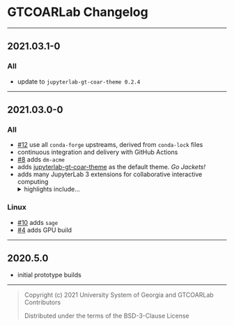 # GTCOARLab Changelog

---

## 2021.03.1-0

### All

- update to `jupyterlab-gt-coar-theme 0.2.4`

---

## 2021.03.0-0

### All

- [#12] use all `conda-forge` upstreams, derived from `conda-lock` files
- continuous integration and delivery with GitHub Actions
- [#8] adds `dm-acme`
- adds [jupyterlab-gt-coar-theme] as the default theme. _Go Jackets!_
- adds many JupyterLab 3 extensions for collaborative interactive computing
  <details>
    <summary>highlights include...</summary>
    <ul>
      <li><a href="https://github.com/deathbeds/wxyz">wxyz</a><li>
      <li><a href="https://github.com/holoviz/hvplot">hvplot</a></li>
      <li><a href="https://github.com/jupyrdf/ipyelk">ipyelk</a><li>
      <li><a href="https://github.com/jupyter-widgets/pythreejs">pythreejs</a><li>
      <li><a href="https://github.com/jupyterlab-contrib/jupyterlab-tour">jupyterlab-tour</a><li>
      <li><a href="https://github.com/krassowski/jupyterlab-lsp">jupyterlab-lsp</a><li>
      <li><a href="https://github.com/QuantStack/ipycytoscape">ipycytoscape</a><li>
      <li><a href="https://github.com/yuvipanda/jupyter-videochat">jupyter-videochat</a><li>
    </ul>
  </details>

### Linux

- [#10] adds `sage`
- [#4] adds GPU build

[#4]: https://github.com/gt-coar/gt-coar-lab/issues/4
[#8]: https://github.com/gt-coar/gt-coar-lab/issues/8
[#12]: https://github.com/gt-coar/gt-coar-lab/issues/12
[#10]: https://github.com/gt-coar/gt-coar-lab/issues/10
[jupyterlab-gt-coar-theme]: https://github.com/gt-coar/jupyterlab-gt-coar-theme

---

## 2020.5.0

- initial prototype builds

---

> Copyright (c) 2021 University System of Georgia and GTCOARLab Contributors
>
> Distributed under the terms of the BSD-3-Clause License
